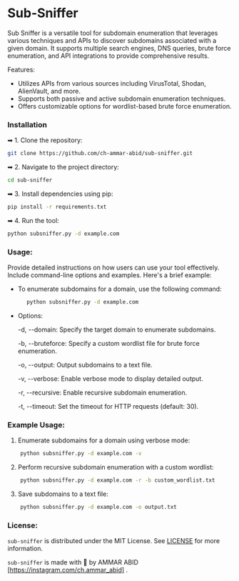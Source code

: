 # Sub-Sniffer
Sub Sniffer is a versatile tool for subdomain enumeration that leverages various techniques and APIs to discover subdomains associated with a given domain. It supports multiple search engines, DNS queries, brute force enumeration, and API integrations to provide comprehensive results.

Features:
- Utilizes APIs from various sources including VirusTotal, Shodan, AlienVault, and more.
- Supports both passive and active subdomain enumeration techniques.
- Offers customizable options for wordlist-based brute force enumeration.

### Installation

➡ 1. Clone the repository:
```sh
git clone https://github.com/ch-ammar-abid/sub-sniffer.git
```
➡ 2. Navigate to the project directory:
```sh
cd sub-sniffer
```
➡ 3. Install dependencies using pip:
```sh
pip install -r requirements.txt
```
➡ 4. Run the tool:
```sh
python subsniffer.py -d example.com
```

### Usage:

Provide detailed instructions on how users can use your tool effectively. Include command-line options and examples. Here's a brief example:

 - To enumerate subdomains for a domain, use the following command:
```sh
      python subsniffer.py -d example.com
```
 - Options:

    -d, --domain: Specify the target domain to enumerate subdomains.
   
    -b, --bruteforce: Specify a custom wordlist file for brute force enumeration.
   
    -o, --output: Output subdomains to a text file.
   
    -v, --verbose: Enable verbose mode to display detailed output.
   
    -r, --recursive: Enable recursive subdomain enumeration.
   
    -t, --timeout: Set the timeout for HTTP requests (default: 30).

### Example Usage:

1. Enumerate subdomains for a domain using verbose mode:
```sh
    python subsniffer.py -d example.com -v
```
2. Perform recursive subdomain enumeration with a custom wordlist:
```sh
    python subsniffer.py -d example.com -r -b custom_wordlist.txt
```
3. Save subdomains to a text file:
```sh
    python subsniffer.py -d example.com -o output.txt
```

### License:

`sub-sniffer` is distributed under the MIT License. See [LICENSE](./LICENSE.md) for more information.

`sub-sniffer` is made with 🖤 by AMMAR ABID [https://instagram.com/ch.ammar_abid] .
